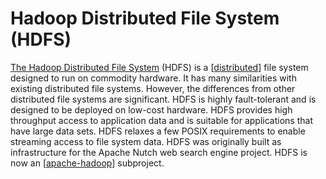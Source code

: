 # Hadoop Distributed File System (HDFS)

[The Hadoop Distributed File System](https://hadoop.apache.org/hdfs/) (HDFS) is a [[distributed]] file system designed to run on commodity hardware. It has many similarities with existing distributed file systems. However, the differences from other distributed file systems are significant. HDFS is highly fault-tolerant and is designed to be deployed on low-cost hardware. HDFS provides high throughput access to application data and is suitable for applications that have large data sets. HDFS relaxes a few POSIX requirements to enable streaming access to file system data. HDFS was originally built as infrastructure for the Apache Nutch web search engine project. HDFS is now an [[apache-hadoop]] subproject.

[//begin]: # "Autogenerated link references for markdown compatibility"
[distributed]: ../cloud-computing/distributed "Distributed Systems"
[apache-hadoop]: apache-hadoop "Apache Hadoop"
[//end]: # "Autogenerated link references"
